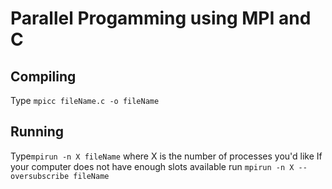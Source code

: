 # Parallel Progamming using MPI and C

## Compiling
Type
``mpicc fileName.c -o fileName``

## Running
Type``mpirun -n X fileName`` where X is the number of processes you'd like
If your computer does not have enough slots available run ``mpirun -n X --oversubscribe fileName``
